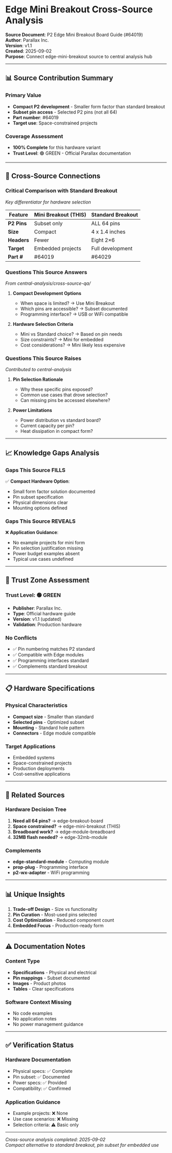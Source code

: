# Edge Mini Breakout Cross-Source Analysis

**Source Document**: P2 Edge Mini Breakout Board Guide (#64019)  
**Author**: Parallax Inc.  
**Version**: v1.1  
**Created**: 2025-09-02  
**Purpose**: Connect edge-mini-breakout source to central analysis hub

---

## 📊 Source Contribution Summary

### Primary Value
- **Compact P2 development** - Smaller form factor than standard breakout
- **Subset pin access** - Selected P2 pins (not all 64)
- **Part number**: #64019
- **Target use**: Space-constrained projects

### Coverage Assessment
- **100% Complete** for this hardware variant
- **Trust Level**: 🟢 GREEN - Official Parallax documentation

---

## 🔄 Cross-Source Connections

### Critical Comparison with Standard Breakout
*Key differentiator for hardware selection*

| Feature | Mini Breakout (THIS) | Standard Breakout |
|---------|---------------------|-------------------|
| **P2 Pins** | Subset only | ALL 64 pins |
| **Size** | Compact | 4 x 1.4 inches |
| **Headers** | Fewer | Eight 2×6 |
| **Target** | Embedded projects | Full development |
| **Part #** | #64019 | #64029 |

### Questions This Source Answers
*From central-analysis/cross-source-qa/*

1. **Compact Development Options**
   - When space is limited? → Use Mini Breakout
   - Which pins are accessible? → Subset documented
   - Programming interface? → USB or WiFi compatible

2. **Hardware Selection Criteria**
   - Mini vs Standard choice? → Based on pin needs
   - Size constraints? → Mini for embedded
   - Cost considerations? → Mini likely less expensive

### Questions This Source Raises
*Contributed to central-analysis*

1. **Pin Selection Rationale**
   - Why these specific pins exposed?
   - Common use cases that drove selection?
   - Can missing pins be accessed elsewhere?

2. **Power Limitations**
   - Power distribution vs standard board?
   - Current capacity per pin?
   - Heat dissipation in compact form?

---

## 📈 Knowledge Gaps Analysis

### Gaps This Source FILLS
✅ **Compact Hardware Option**:
- Small form factor solution documented
- Pin subset specification
- Physical dimensions clear
- Mounting options defined

### Gaps This Source REVEALS
❌ **Application Guidance**:
- No example projects for mini form
- Pin selection justification missing
- Power budget examples absent
- Typical use cases undefined

---

## 🎯 Trust Zone Assessment

### Trust Level: 🟢 GREEN
- **Publisher**: Parallax Inc.
- **Type**: Official hardware guide
- **Version**: v1.1 (updated)
- **Validation**: Production hardware

### No Conflicts
- ✅ Pin numbering matches P2 standard
- ✅ Compatible with Edge modules
- ✅ Programming interfaces standard
- ✅ Complements standard breakout

---

## 📋 Hardware Specifications

### Physical Characteristics
- **Compact size** - Smaller than standard
- **Selected pins** - Optimized subset
- **Mounting** - Standard hole pattern
- **Connectors** - Edge module compatible

### Target Applications
- Embedded systems
- Space-constrained projects
- Production deployments
- Cost-sensitive applications

---

## 🔗 Related Sources

### Hardware Decision Tree
1. **Need all 64 pins?** → edge-breakout-board
2. **Space constrained?** → edge-mini-breakout (THIS)
3. **Breadboard work?** → edge-module-breadboard
4. **32MB flash needed?** → edge-32mb-module

### Complements
- **edge-standard-module** - Computing module
- **prop-plug** - Programming interface
- **p2-wx-adapter** - WiFi programming

---

## 📊 Unique Insights

1. **Trade-off Design** - Size vs functionality
2. **Pin Curation** - Most-used pins selected
3. **Cost Optimization** - Reduced component count
4. **Embedded Focus** - Production-ready form

---

## ⚠️ Documentation Notes

### Content Type
- **Specifications** - Physical and electrical
- **Pin mappings** - Subset documented
- **Images** - Product photos
- **Tables** - Clear specifications

### Software Context Missing
- No code examples
- No application notes
- No power management guidance

---

## ✅ Verification Status

### Hardware Documentation
- Physical specs: ✅ Complete
- Pin subset: ✅ Documented
- Power specs: ✅ Provided
- Compatibility: ✅ Confirmed

### Application Guidance
- Example projects: ❌ None
- Use case scenarios: ❌ Missing
- Selection criteria: ⚠️ Basic only

---

*Cross-source analysis completed: 2025-09-02*  
*Compact alternative to standard breakout, pin subset for embedded use*
